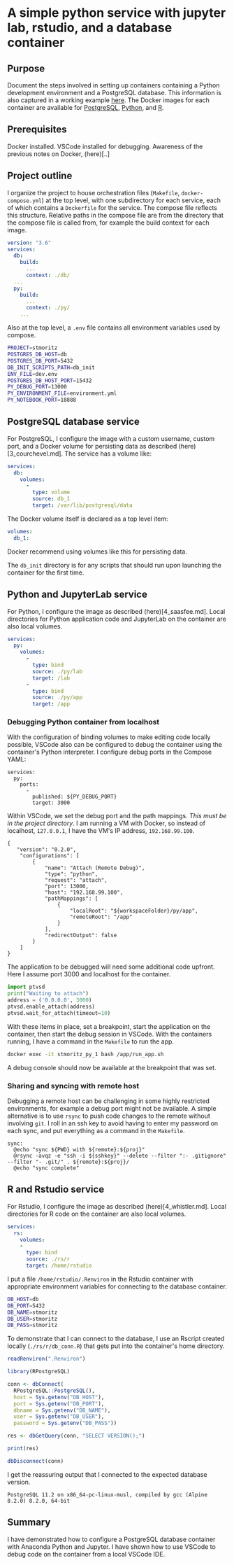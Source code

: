 # A simple python service with jupyter lab, rstudio, and a database container

## Purpose

Document the steps involved in setting up containers containing a Python development environment and a PostgreSQL database. This information is also captured in a working example [here](../stmoritz). The Docker images for each container are available for [PostgreSQL](https://hub.docker.com/r/mwprcvl/stmoritz_db), [Python](https://hub.docker.com/r/mwprcvl/stmoritz_py), and [R](https://hub.docker.com/r/mwprcvl/stmoritz_rs).

## Prerequisites

Docker installed. VSCode installed for debugging. Awareness of the previous notes on Docker, (here)[..]

## Project outline

I organize the project to house orchestration files (`Makefile`, `docker-compose.yml`) at the top level, with one subdirectory for each service, each of which contains a `Dockerfile` for the service. The compose file reflects this structure. Relative paths in the compose file are from the directory that the compose file is called from, for example the build context for each image.

```yml
version: "3.6"
services:
  db:
    build:
      ...
      context: ./db/
  ...
  py:
    build:
      ...
      context: ./py/
    ...
```

Also at the top level, a `.env` file contains all environment variables used by compose.

```sh
PROJECT=stmoritz
POSTGRES_DB_HOST=db
POSTGRES_DB_PORT=5432
DB_INIT_SCRIPTS_PATH=db_init
ENV_FILE=dev.env
POSTGRES_DB_HOST_PORT=15432
PY_DEBUG_PORT=13000
PY_ENVIRONMENT_FILE=environment.yml
PY_NOTEBOOK_PORT=18888
```

## PostgreSQL database service

For PostgreSQL, I configure the image with a custom username, custom port, and a Docker volume for persisting data as described (here)[3_courchevel.md]. The service has a volume like:

```yml
services:
  db:
    volumes:
      -
        type: volume
        source: db_1
        target: /var/lib/postgresql/data
```

The Docker volume itself is declared as a top level item:

```yml
volumes:
  db_1:
```

Docker recommend using volumes like this for persisting data.

The `db_init` directory is for any scripts that should run upon launching the container for the first time.

## Python and JupyterLab service

For Python, I configure the image as described (here)[4_saasfee.md]. Local directories for Python application code and JupyterLab on the container are also local volumes.

```yml
services:
  py:
    volumes:
      -
        type: bind
        source: ./py/lab
        target: /lab
      -
        type: bind
        source: ./py/app
        target: /app
```

### Debugging Python container from localhost

With the configuration of binding volumes to make editing code locally possible, VSCode also can be configured to debug the container using the container's Python interpreter. I configure debug ports in the Compose YAML:

```
services:
  py:
    ports:
      -
        published: ${PY_DEBUG_PORT}
        target: 3000
```

Within VSCode, we set the debug port and the path mappings. *This must be in the project directory*. I am running a VM with Docker, so instead of localhost, `127.0.0.1`, I have the VM's IP address, `192.168.99.100`.

```
{
   "version": "0.2.0",
    "configurations": [
        {
            "name": "Attach (Remote Debug)",
            "type": "python",
            "request": "attach",
            "port": 13000,
            "host": "192.168.99.100",
            "pathMappings": [
                {
                    "localRoot": "${workspaceFolder}/py/app",
                    "remoteRoot": "/app"
                }
            ],
            "redirectOutput": false
        }
    ]
}
```

The application to be debugged will need some additional code upfront. Here I assume port 3000 and localhost for the container.

```python
import ptvsd
print("Waiting to attach")
address = ('0.0.0.0', 3000)
ptvsd.enable_attach(address)
ptvsd.wait_for_attach(timeout=10)
```

With these items in place, set a breakpoint, start the application on the container, then start the debug session in VSCode. With the containers running, I have a command in the `Makefile` to run the app.

```sh
docker exec -it stmoritz_py_1 bash /app/run_app.sh
```

A debug console should now be available at the breakpoint that was set.

### Sharing and syncing with remote host

Debugging a remote host can be challenging in some highly restricted environments, for example a debug port might not be available. A simple alternative is to use `rsync` to push code changes to the remote without involving `git`. I roll in an ssh key to avoid having to enter my password on each sync, and put everything as a command in the `Makefile`.

```
sync:
  @echo "sync ${PWD} with ${remote}:${proj}"
  @rsync -avqz -e "ssh -i ${sshkey}" --delete --filter ":- .gitignore" --filter "- .git/" . ${remote}:${proj}/
  @echo "sync complete"
```

## R and Rstudio service

For Rstudio, I configure the image as described (here)[4_whistler.md]. Local directories for R code on the container are also local volumes.

```yml
services:
  rs:
    volumes:
    -
      type: bind
      source: ./rs/r
      target: /home/rstudio
```

I put a file `/home/rstudio/.Renviron` in the Rstudio container with appropriate environment variables for connecting to the database container.

```sh
DB_HOST=db
DB_PORT=5432
DB_NAME=stmoritz
DB_USER=stmoritz
DB_PASS=stmoritz
```

To demonstrate that I can connect to the database, I use an Rscript created locally (`./rs/r/db_conn.R`) that gets put into the container's home directory.

```r
readRenviron(".Renviron")

library(RPostgreSQL)

conn <- dbConnect(
  RPostgreSQL::PostgreSQL(),
  host = Sys.getenv("DB_HOST"),
  port = Sys.getenv("DB_PORT"),
  dbname = Sys.getenv("DB_NAME"),
  user = Sys.getenv("DB_USER"),
  password = Sys.getenv("DB_PASS"))

res <- dbGetQuery(conn, "SELECT VERSION();")

print(res)

dbDisconnect(conn)
```

I get the reassuring output that I connected to the expected database version.

```
PostgreSQL 11.2 on x86_64-pc-linux-musl, compiled by gcc (Alpine 8.2.0) 8.2.0, 64-bit
```

## Summary

I have demonstrated how to configure a PostgreSQL database container with Anaconda Python and Jupyter. I have shown how to use VSCode to debug code on the container from a local VSCode IDE.